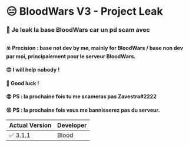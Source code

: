 
# 😑 BloodWars V3 - Project Leak
### 🔎 Je leak la base BloodWars car un pd scam avec
## 
#### ☣️ Precision : base not dev by me, mainly for BloodWars / base non dev par moi, principalement pour le serveur BloodWars. 
#### 😍 I will help nobody !
#### 🙋 Good luck !
#### 😡  PS : la prochaine fois tu me scameras pas **Zavestra#2222**
#### 😡  PS : la prochaine fois vous me bannisserez pas du serveur.

| Actual Version | Developer |
| ------- | ------------------ |
| ✅ 3.1.1 | Blood |
